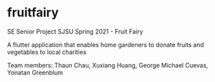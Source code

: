 # fruitfairy

SE Senior Project SJSU Spring 2021 - Fruit Fairy 

A flutter application that enables home gardeners to donate fruits and vegetables to local charities

Team members: Thaun Chau, Xuxiang Huang, George Michael Cuevas, Yonatan Greenblum

